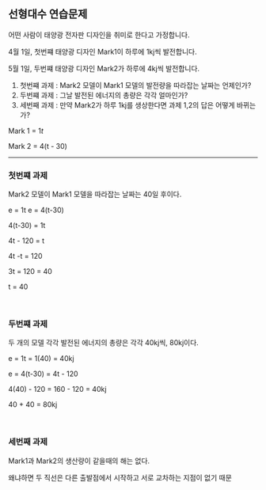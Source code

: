 ## 선형대수 연습문제

어떤 사람이 태양광 전자판 디자인을 취미로 한다고 가정합니다.

4월 1일, 첫번쨰 태양광 디자인 Mark1이 하루에 1kj씩 발전합니다.

5월 1일, 두번쨰 태양광 디자인 Mark2가 하루에 4kj씩 발전합니다.

1. 첫번쨰 과제 : Mark2 모델이 Mark1 모델의 발전량을 따라잡는 날짜는 언제인가?
2. 두번쨰 과제 : 그날 발전된 에너지의 총량은 각각 얼마인가?
3. 세번째 과제 : 만약 Mark2가 하루 1kj를 생상한다면 과제 1,2의 답은 어떻게 바뀌는가?

Mark 1 = $1t$

Mark 2 = 4(t - 30)

---

### 첫번쨰 과제

Mark2 모델이 Mark1 모델을 따라잡는 날짜는 40일 후이다.

e = 1t
e = 4(t-30)

4(t-30) = 1t

4t - 120 = t

4t -t = 120

3t = 120 = 40

t = 40

<br>

### 두번쨰 과제

두 개의 모델 각각 발전된 에너지의 총량은 각각 40kj씩, 80kj이다.

e = 1t = 1(40) = 40kj

e = 4(t-30) = 4t - 120

4(40) - 120 = 160 - 120 = 40kj

40 + 40 = 80kj

<br>

### 세번째 과제

Mark1과 Mark2의 생산량이 같을때의 해는 없다.

왜냐하면 두 직선은 다른 출발점에서 시작하고 서로 교차하는 지점이 없기 때문